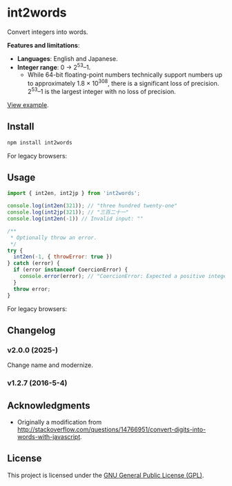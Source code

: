 int2words
================================================================================
Convert integers into words.

**Features and limitations**:
- **Languages**: English and Japanese.
- **Integer range**: 0 → 2<sup>53</sup>–1.
  - While 64-bit floating-point numbers technically support numbers up to approximately 1.8 × 10<sup>308</sup>, there is a significant loss of precision. 2<sup>53</sup>–1 is the largest integer with no loss of precision.

[View example](https://dmkishi.github.io/int2words/).

Install
--------------------------------------------------------------------------------
```sh
npm install int2words
```

For legacy browsers:

Usage
--------------------------------------------------------------------------------
```js
import { int2en, int2jp } from 'int2words';

console.log(int2en(321)); // "three hundred twenty-one"
console.log(int2jp(321)); // "三百二十一"
console.log(int2en(-1)) // Invalid input: ""

/**
 * Optionally throw an error.
 */
try {
  int2en(-1, { throwError: true })
} catch (error) {
  if (error instanceof CoercionError) {
    console.error(error); // "CoercionError: Expected a positive integer."
  }
  throw error;
}
```

For legacy browsers:

Changelog
--------------------------------------------------------------------------------
### v2.0.0 (2025-)
Change name and modernize.

### v1.2.7 (2016-5-4)

Acknowledgments
--------------------------------------------------------------------------------
- Originally a modification from <http://stackoverflow.com/questions/14766951/convert-digits-into-words-with-javascript>.

License
--------------------------------------------------------------------------------
This project is licensed under the [GNU General Public License (GPL)](LICENSE).
